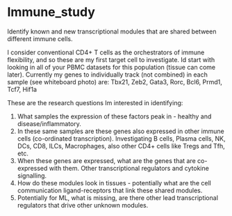 # Immune_study
Identify known and new transcriptional modules that are shared between different immune cells.
 
I consider conventional CD4+ T cells as the orchestrators of immune flexibility, and so these are my first target cell to investigate. Id start with looking in all of your PBMC datasets for this population (tissue can come later).
Currently my genes to individually track (not combined) in each sample (see whiteboard photo) are:
Tbx21, Zeb2, Gata3, Rorc, Bcl6, Prmd1, Tcf7, Hif1a
 
These are the research questions Im interested in identifying:
1. What samples the expression of these factors peak in - healthy and disease/inflammatory.
2. In these same samples are these genes also expressed in other immune cells (co-ordinated transcription). Investigating B cells, Plasma cells, NK, DCs, CD8, ILCs, Macrophages, also other CD4+ cells like Tregs and Tfh, etc.
3. When these genes are expressed, what are the genes that are co-expressed with them. Other transcriptional regulators and cytokine signalling. 
4. How do these modules look in tissues - potentially what are the cell communication ligand-receptors that link these shared modules.
5. Potentially for ML, what is missing, are there other lead transcriptional regulators that drive other unknown modules.